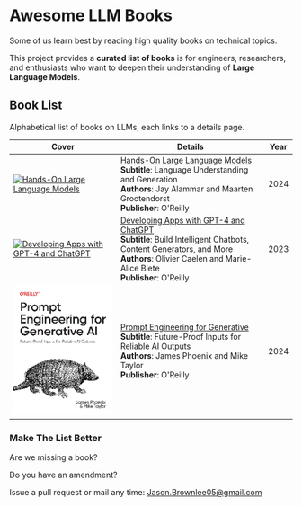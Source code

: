 # Awesome LLM Books

Some of us learn best by reading high quality books on technical topics.

This project provides a **curated list of books** is for engineers, researchers, and enthusiasts who want to deepen their understanding of **Large Language Models**.

## Book List

Alphabetical list of books on LLMs, each links to a details page.

| Cover | Details | Year |
|-------|---------|------------------|
| [![Hands-On Large Language Models](books/hands-on-large-language-models.png)](books/hands-on-large-language-models.md) | [Hands-On Large Language Models](books/hands-on-large-language-models.md)<br>**Subtitle**: Language Understanding and Generation<br>**Authors**: Jay Alammar and Maarten Grootendorst<br>**Publisher**: O'Reilly | 2024 |
| [![Developing Apps with GPT-4 and ChatGPT](books/developing-apps-with-gpt-4-and-chatgpt.png)](books/developing-apps-with-gpt-4-and-chatgpt.md) | [Developing Apps with GPT-4 and ChatGPT](books/developing-apps-with-gpt-4-and-chatgpt.md)<br>**Subtitle**: Build Intelligent Chatbots, Content Generators, and More<br>**Authors**: Olivier Caelen and Marie-Alice Blete<br>**Publisher**: O'Reilly | 2023 |
| [![Prompt Engineering for Generative](books/prompt-engineering-for-generative.png)](books/prompt-engineering-for-generative.md) | [Prompt Engineering for Generative](books/prompt-engineering-for-generative.md)<br>**Subtitle**: Future-Proof Inputs for Reliable AI Outputs<br>**Authors**: James Phoenix and Mike Taylor<br>**Publisher**: O'Reilly | 2024 |

### Make The List Better

Are we missing a book?

Do you have an amendment?

Issue a pull request or mail any time: Jason.Brownlee05@gmail.com